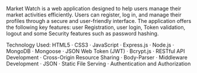 Market Watch is a web application designed to help users manage their market activities efficiently. Users can register, log in, and manage their profiles through a secure and user-friendly interface. The application offers the following key features: user Registration, user login, Token validation, logout and some Security features such as password hashing.

Technology Used:
HTML5 · CSS3 · JavaScript · Express.js · Node.js · MongoDB · Mongoose · JSON Web Token (JWT) · Bcrypt.js · RESTful API Development · Cross-Origin Resource Sharing · Body-Parser · Middleware Development · JSON · Static File Serving · Authentication and Authorization

